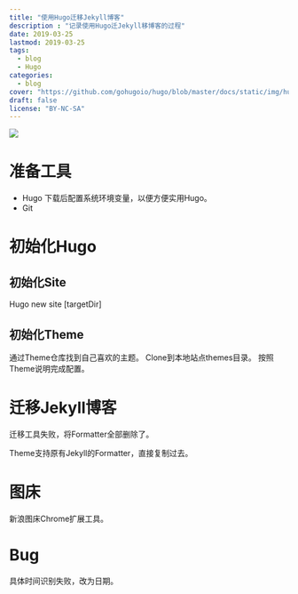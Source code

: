 ```yaml
---
title: "使用Hugo迁移Jekyll博客"
description : "记录使用Hugo迁Jekyll移博客的过程"
date: 2019-03-25
lastmod: 2019-03-25
tags:
  - blog
  - Hugo
categories:
  - blog
cover: "https://github.com/gohugoio/hugo/blob/master/docs/static/img/hugo-logo.png"
draft: false
license: "BY-NC-SA"
---
```



![](https://github.com/gohugoio/hugo/blob/master/docs/static/img/hugo-logo-med.png)

# 准备工具
- Hugo
	下载后配置系统环境变量，以便方便实用Hugo。
- Git

# 初始化Hugo

## 初始化Site
Hugo new site [targetDir]

## 初始化Theme
通过Theme仓库找到自己喜欢的主题。
Clone到本地站点themes目录。
按照Theme说明完成配置。

# 迁移Jekyll博客

迁移工具失败，将Formatter全部删除了。

Theme支持原有Jekyll的Formatter，直接复制过去。

# 图床

新浪图床Chrome扩展工具。

# Bug

具体时间识别失败，改为日期。